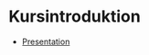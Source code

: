 # Kursintroduktion

- [Presentation](http://www.slideshare.net/AntonTibblin/vt17-da287a-kursintroduktion)
